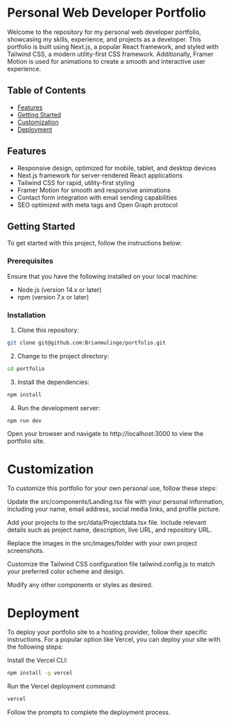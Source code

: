 # Personal Web Developer Portfolio

Welcome to the repository for my personal web developer portfolio, showcasing my skills, experience, and projects as a developer. This portfolio is built using Next.js, a popular React framework, and styled with Tailwind CSS, a modern utility-first CSS framework. Additionally, Framer Motion is used for animations to create a smooth and interactive user experience.

## Table of Contents

- [Features](#features)
- [Getting Started](#getting-started)
- [Customization](#customization)
- [Deployment](#deployment)

## Features

- Responsive design, optimized for mobile, tablet, and desktop devices
- Next.js framework for server-rendered React applications
- Tailwind CSS for rapid, utility-first styling
- Framer Motion for smooth and responsive animations
- Contact form integration with email sending capabilities
- SEO optimized with meta tags and Open Graph protocol

## Getting Started

To get started with this project, follow the instructions below:

### Prerequisites

Ensure that you have the following installed on your local machine:

- Node.js (version 14.x or later)
- npm (version 7.x or later)

### Installation

1. Clone this repository:

```bash
git clone git@github.com:Brianmulinge/portfolio.git
```

2. Change to the project directory:
```bash
cd portfolio
```
3. Install the dependencies:
```bash
npm install
```
4. Run the development server:
```bash
npm run dev
```
Open your browser and navigate to http://localhost:3000 to view the portfolio site.

# Customization
To customize this portfolio for your own personal use, follow these steps:

Update the src/components/Landing.tsx file with your personal information, including your name, email address, social media links, and profile picture.

Add your projects to the src/data/Projectdata.tsx file. Include relevant details such as project name, description, live URL, and repository URL.

Replace the images in the src/images/folder with your own project screenshots.

Customize the Tailwind CSS configuration file tailwind.config.js to match your preferred color scheme and design.

Modify any other components or styles as desired.

# Deployment
To deploy your portfolio site to a hosting provider, follow their specific instructions. For a popular option like Vercel, you can deploy your site with the following steps:

Install the Vercel CLI:
```bash
npm install -g vercel
```
Run the Vercel deployment command:
```bash
vercel
```
Follow the prompts to complete the deployment process.
